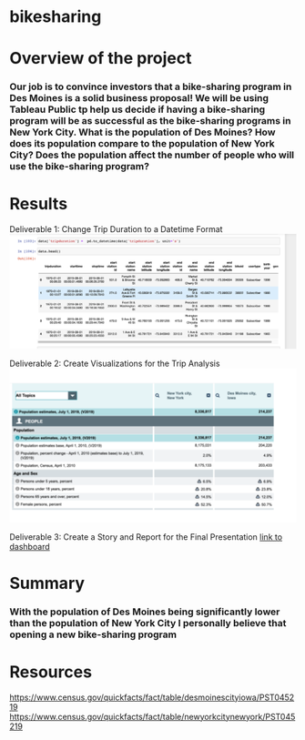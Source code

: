 # bikesharing




# Overview of the project
### Our job is to convince investors that a bike-sharing program in Des Moines is a solid business proposal! We will be using Tableau Public tp help us decide if having a bike-sharing program will be as successful as the bike-sharing programs in New York City. What is the population of Des Moines? How does its population compare to the population of New York City? Does the population affect the number of people who will use the bike-sharing program?

# Results



Deliverable 1: Change Trip Duration to a Datetime Format
![](Pics/dataframe.png)


Deliverable 2: Create Visualizations for the Trip Analysis
![](Pics/pop.png)


Deliverable 3: Create a Story and Report for the Final Presentation
[link to dashboard](https://public.tableau.com/profile/ednuel#!/vizhome/Challenge_16136397108280/Story2?publish=yes)
# Summary
### With the population of Des Moines being significantly lower than the population of New York City I personally believe that opening a new bike-sharing program 


# Resources
https://www.census.gov/quickfacts/fact/table/desmoinescityiowa/PST045219
https://www.census.gov/quickfacts/fact/table/newyorkcitynewyork/PST045219

